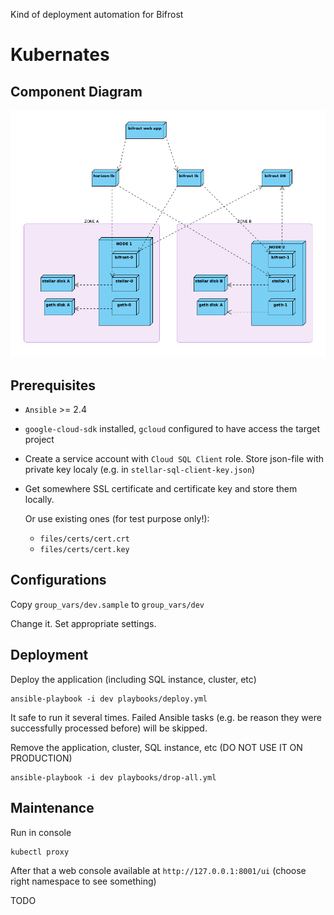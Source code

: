 Kind of deployment automation for Bifrost

# Kubernates 
## Component Diagram
![Component Diagram](docs/images/k8s-bifrost.png)

## Prerequisites
* `Ansible` >= 2.4
* `google-cloud-sdk` installed, `gcloud` configured to have access the target project
* Create a service account with `Cloud SQL Client` role. Store json-file with private key localy (e.g. in `stellar-sql-client-key.json`)
* Get somewhere SSL certificate and certificate key and store them locally.
  
  Or use existing ones (for test purpose only!):
  * `files/certs/cert.crt`
  * `files/certs/cert.key`

## Configurations
Copy `group_vars/dev.sample` to `group_vars/dev`

Change it. Set appropriate settings.

## Deployment
Deploy the application (including SQL instance, cluster, etc)
```
ansible-playbook -i dev playbooks/deploy.yml 
```
It safe to run it several times. Failed Ansible tasks (e.g. be reason they were successfully processed before) will be skipped.



Remove the application, cluster, SQL instance, etc (DO NOT USE IT ON PRODUCTION)
```text
ansible-playbook -i dev playbooks/drop-all.yml 
```

## Maintenance

Run in console
```text
kubectl proxy
```

After that a web console available at `http://127.0.0.1:8001/ui` (choose right namespace to see something)

TODO

